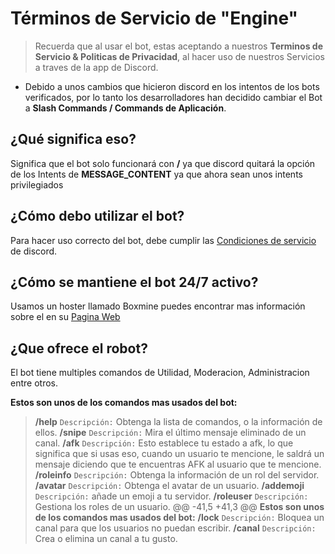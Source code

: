 # Términos de Servicio de "Engine"

> Recuerda que al usar el bot, estas aceptando a nuestros **Terminos de Servicio & Politicas de Privacidad**, al hacer uso de nuestros Servicios a traves de la app de Discord.
- Debido a unos cambios que hicieron discord en los intentos de los bots verificados, por lo tanto los desarrolladores han decidido cambiar el Bot a **Slash Commands / Commands de Aplicación**.

## ¿Qué significa eso?

Significa que el bot solo funcionará con **/** ya que discord quitará la opción de los Intents de **MESSAGE_CONTENT** ya que ahora sean unos intents privilegiados

## ¿Cómo debo utilizar el bot?

Para hacer uso correcto del bot, debe cumplir las [Condiciones de servicio](https://discord.com/terms) de discord.

## ¿Cómo se mantiene el bot 24/7 activo?

Usamos un hoster llamado Boxmine puedes encontrar mas información sobre el en su [Pagina Web](https://boxmineworld.com/)

## ¿Que ofrece el robot?

El bot tiene multiples comandos de Utilidad, Moderacion, Administracion entre otros.

__Estos son unos de los comandos mas usados ​​del bot:__

> **/help** `Descripción:` Obtenga la lista de comandos, o la información de ellos.
> **/snipe** `Descripción:` Mira el último mensaje eliminado de un canal.
> **/afk** `Descripción:` Esto establece tu estado a afk, lo que significa que si usas eso, cuando un usuario te mencione, le saldrá un mensaje diciendo que te encuentras AFK al usuario que te mencione.
> **/roleinfo** `Descripción:` Obtenga la información de un rol del servidor.
> **/avatar** `Descripción:` Obtenga el avatar de un usuario.
> **/addemoji** `Descripción:` añade un emoji a tu servidor.
> **/roleuser** `Descripción:` Gestiona los roles de un usuario.
	@@ -41,5 +41,3 @@ __Estos son unos de los comandos mas usados del bot:__
> **/lock** `Descripción:` Bloquea un canal para que los usuarios no puedan escribir.
> **/canal** `Descripción:` Crea o elimina un canal a tu gusto.